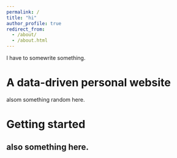 ```yaml
---
permalink: /
title: "hi"
author_profile: true
redirect_from: 
  - /about/
  - /about.html
---
```


I have to somewrite something. 


A data-driven personal website
======
alsom something random here. 

Getting started
======
also something here. 
------
